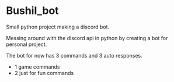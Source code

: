 # Bushil_bot
Small python project making a discord bot.

Messing around with the discord api in python by creating a bot for personal project.

The bot for now has 3 commands and 3 auto responses. 
- 1 game commands
- 2 just for fun commands
